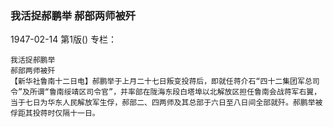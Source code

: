 ### 我活捉郝鹏举  郝部两师被歼

1947-02-14
第1版()
专栏：

    我活捉郝鹏举
    郝部两师被歼
    【新华社鲁南十二日电】郝鹏举于上月二十七日叛变投蒋后，即就任蒋介石“四十二集团军总司令”及所谓“鲁南绥靖区司令官”，并率部在陇海东段白塔埠以北解放区担任鲁南会战蒋军右翼，当于七日为华东人民解放军生俘，郝部二、四两师及其总部于六日至八日间全部就歼。郝鹏举被俘距其投蒋时仅隔十一日。
